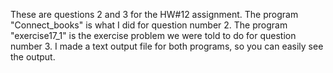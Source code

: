 These are questions 2 and 3 for the HW#12 assignment. The program "Connect_books" is what I did for question number 2. The program "exercise17_1" is the exercise problem we were told to do for question number 3. I made a text output file for both programs, so you can easily see the output. 
